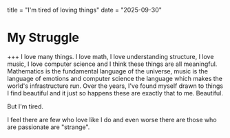 title = "I'm tired of loving things"
date = "2025-09-30"

# My Struggle
+++
I love many things. I love math, I love understanding structure, I love music, I love computer science and I think these things are all meaningful. Mathematics is the fundamental language of the universe, music is the language of emotions and computer science the language which makes the world's infrastructure run. Over the years, I've found myself drawn to things I find beautiful and it just so happens these are exactly that to me. Beautiful.

But I'm tired. 

I feel there are few who love like I do and even worse there are those who are passionate are "strange". 